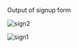Output of signup form



![sign2](https://user-images.githubusercontent.com/89392723/136738535-0a7d250e-fb50-48b8-86b1-eba00b398be0.PNG)

![sign1](https://user-images.githubusercontent.com/89392723/136738539-b0c62b04-4606-4afd-a9eb-ea9d4e956144.PNG)
